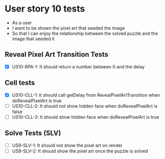 # User story 10 tests

- As a user
- I want to be shown the pixel art that seeded the image
- So that I can enjoy the relationship between the solved puzzle and the image that seeded it

## Reveal Pixel Art Transition Tests

- [x] US10-RPA-1: It should return a number between 0 and the delay

## Cell tests

- [x] US10-CLL-1: It should call getDelay from RevealPixelArtTransition when doRevealPixelArt is true
- [ ] US10-CLL-2: It should not show hidden face when doRevealPixelArt is false
- [ ] US10-CLL-3: It should show hidden face when doRevealPixelArt is true

## Solve Tests (SLV)

- [ ] US9-SLV-1: It should not show the pixel art on render
- [ ] US9-SLV-2: It should show the pixel art once the puzzle is solved
